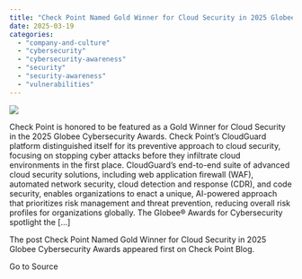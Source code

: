 ```yaml
---
title: "Check Point Named Gold Winner for Cloud Security in 2025 Globee Cybersecurity Awards"
date: 2025-03-19
categories: 
  - "company-and-culture"
  - "cybersecurity"
  - "cybersecurity-awareness"
  - "security"
  - "security-awareness"
  - "vulnerabilities"
---
```


![](https://blog.checkpoint.com/wp-content/uploads/2025/03/Gold-Medal-Award-blog.jpg)

Check Point is honored to be featured as a Gold Winner for Cloud Security in the 2025 Globee Cybersecurity Awards. Check Point’s CloudGuard platform distinguished itself for its preventive approach to cloud security, focusing on stopping cyber attacks before they infiltrate cloud environments in the first place. CloudGuard’s end-to-end suite of advanced cloud security solutions, including web application firewall (WAF), automated network security, cloud detection and response (CDR), and code security, enables organizations to enact a unique, AI-powered approach that prioritizes risk management and threat prevention, reducing overall risk profiles for organizations globally. The Globee® Awards for Cybersecurity spotlight the \[…\]

The post Check Point Named Gold Winner for Cloud Security in 2025 Globee Cybersecurity Awards appeared first on Check Point Blog.

Go to Source
